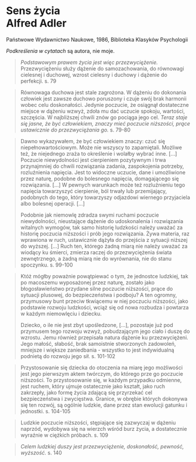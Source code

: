 # Sens życia <br /> Alfred Adler

Państwowe Wydawnictwo Naukowe, 1986, Biblioteka Klasyków Psychologii

*Podkreślenia w cytatach* są autora, nie moje.


>  *Podstawowym prawem życia jest więc przezwyciężenie.* Przezwyciężeniu służy dążenie do samozachowania, do równowagi cielesnej i duchowej, wzrost cielesny i duchowy i dążenie do perfekcji.
s. 79

> Równowaga duchowa jest stale zagrożona. W dążeniu do dokonania człowiek jest zawsze duchowo poruszony i czuje swój brak harmonii wobec celu doskonałości. Jedynie poczucie, że osiągnął dostateczne miejsce w dążeniu wzwyż, zdoła mu dać uczucie spokoju, wartości, szczęścia. W najbliższej chwili znów go pociąga jego cel. *Teraz staje się jasne, że być człowiekiem, znaczy mieć poczucie niższości, prące ustawicznie do przezwyciężania go.*
> s. 79-80

> Dawno wykazywałem, że być człowiekiem znaczy: czuć się niepełnowartościowym. Może nie wszyscy to zapamiętali. Możliwe też, że niejednego zraża to określenie i wolałby wybrać inne. [...] Poczucie niewydolności jest cierpieniem pozytywnym i trwa przynajmniej do chwili rozwiązania zadania, zaspokojenia potrzeby, rozluźnienia napięcia. Jest to widoczne uczucie, dane i umożliwione przez naturę, podobne do bolesnego napięcia, domagającego się rozwiązania. [...] W pewnych warunkach może też rozluźnieniu tego napięcia towarzyszyć cierpienie, ból trwały lub przemijający, podobnych do tego, który towarzyszy odjazdowi wiernego przyjaciela albo bolesnej operacji. [...] 
>
> Podobnie jak niemowlę zdradza swymi ruchami poczucie niewydolności, nieustające dążenie do udoskonalenia i rozwiązania witalnych wymogów, tak samo historię ludzkości należy uważać za historię poczucia niższości i prób jego rozwiązania. Żywa materia, raz wprawiona w ruch, ustawicznie dążyła do przejścia z sytuacji niższej do wyższej. [...] Ruch ten, którego żadną miarą nie należy uważać za wiodący ku śmierci, zmierza raczej do przezwyciężenia świata zewnętrznego, a żadną miarą nie do wyrównania, nie do stanu spoczynku.
> s. 99-100


> Któż mógłby poważnie powątpiewać o tym, że jednostce ludzkiej, tak po macoszemu wyposażonej przez naturę, zostało jako błogosławieństwo przydane silne poczucie niższości, prące do sytuacji plusowej, do bezpieczeństwa i podboju? A ten ogromny, przymusowy bunt przeciw tkwiącemu w niej poczuciu niższości, jako podstawie rozwoju ludzkości, wciąż się od nowa rozbudza i powtarza w każdym niemowlęciu i dziecku.
> 
> Dziecko, o ile nie jest zbyt upośledzone, [...], pozostaje już pod przymusem tego rozwoju wzwyż, pobudzającym jego ciało i duszę do wzrostu. Jemu również przepisała natura dążenie ku przezwyciężeni. Jego małość, słabość, brak samoistnie stworzonych zadowoleń, mniejsze i większe zaniedbania - wszystko to jest indywidualną podnietą do rozwoju jego sił.
> s. 101-102

> Przystosowanie się dziecka do otoczenia na miarę jego możliwości jest jego pierwszym aktem twórczym, do którego prze go poczucie niższości. To przystosowanie się, w każdym przypadku odmienne, jest ruchem, który ujmuje ostatecznie jako kształt, jako ruch zakrzepły, jako formę życia zdającą się przyrzekać cel bezpieczeństwa i zwycięstwa. Granice, w obrębie których dokonywa się ten rozwój, są ogólnie ludzkie, dane przez stan ewolucji gatunku i jednostki.
> s. 104-105

> Ludzkie poczucie niższości, stępiające się zazwyczaj w dążeniu naprzód, wydobywa się na wierzch wśród burz życia, a dostatecznie wyraźnie w ciężkich próbach.
> s. 109

> *Celem ludzkiej duszy jest przezwyciężenie, doskonałość, pewność, wyższość.*
> s. 140

>  